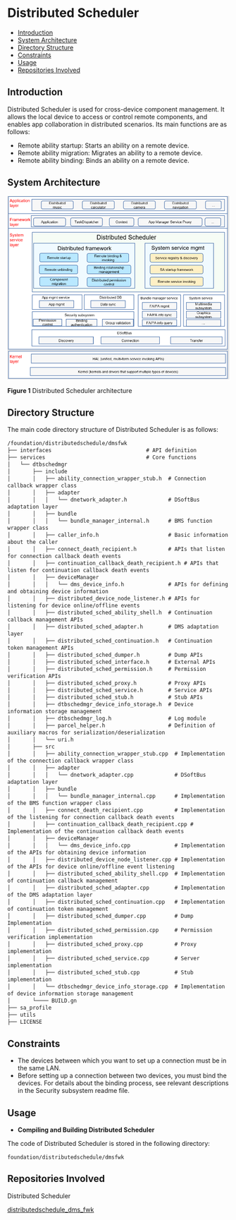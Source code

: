 # Distributed Scheduler<a name="EN-US_TOPIC_0000001162308327"></a>

-   [Introduction](#section11660541593)
-   [System Architecture](#section13587185873516)
-   [Directory Structure](#section161941989596)
-   [Constraints](#section119744591305)
-   [Usage](#section10729231131110)
-   [Repositories Involved](#section1371113476307)

## Introduction<a name="section11660541593"></a>

Distributed Scheduler is used for cross-device component management. It allows the local device to access or control remote components, and enables app collaboration in distributed scenarios. Its main functions are as follows:

-   Remote ability startup: Starts an ability on a remote device.
-   Remote ability migration: Migrates an ability to a remote device.
-   Remote ability binding: Binds an ability on a remote device.


## System Architecture<a name="section13587185873516"></a>

![](figures/dms-architecture.png)

**Figure 1** Distributed Scheduler architecture<a name="fig4460722185514"></a>

## Directory Structure<a name="section161941989596"></a>

The main code directory structure of Distributed Scheduler is as follows:

```
/foundation/distributedschedule/dmsfwk
├── interfaces                              # API definition
├── services                                # Core functions
│   └── dtbschedmgr
│       ├── include
│       │   ├── ability_connection_wrapper_stub.h  # Connection callback wrapper class
│       │   ├── adapter
│       │   │   └── dnetwork_adapter.h             # DSoftBus adaptation layer
│       │   ├── bundle
│       │   │   └── bundle_manager_internal.h      # BMS function wrapper class
│       │   ├── caller_info.h                      # Basic information about the caller
│       │   ├── connect_death_recipient.h          # APIs that listen for connection callback death events
│       │   ├── continuation_callback_death_recipient.h # APIs that listen for continuation callback death events
│       │   ├── deviceManager
│       │   │   └── dms_device_info.h              # APIs for defining and obtaining device information
│       │   ├── distributed_device_node_listener.h # APIs for listening for device online/offline events
│       │   ├── distributed_sched_ability_shell.h  # Continuation callback management APIs
│       │   ├── distributed_sched_adapter.h        # DMS adaptation layer
│       │   ├── distributed_sched_continuation.h   # Continuation token management APIs
│       │   ├── distributed_sched_dumper.h         # Dump APIs
│       │   ├── distributed_sched_interface.h      # External APIs
│       │   ├── distributed_sched_permission.h     # Permission verification APIs
│       │   ├── distributed_sched_proxy.h          # Proxy APIs
│       │   ├── distributed_sched_service.h        # Service APIs
│       │   ├── distributed_sched_stub.h           # Stub APIs
│       │   ├── dtbschedmgr_device_info_storage.h  # Device information storage management
│       │   ├── dtbschedmgr_log.h                  # Log module
│       │   ├── parcel_helper.h                    # Definition of auxiliary macros for serialization/deserialization
│       │   └── uri.h
│       ├── src
│       │   ├── ability_connection_wrapper_stub.cpp  # Implementation of the connection callback wrapper class
│       │   ├── adapter
│       │   │   └── dnetwork_adapter.cpp             # DSoftBus adaptation layer
│       │   ├── bundle
│       │   │   └── bundle_manager_internal.cpp      # Implementation of the BMS function wrapper class
│       │   ├── connect_death_recipient.cpp          # Implementation of the listening for connection callback death events
│       │   ├── continuation_callback_death_recipient.cpp # Implementation of the continuation callback death events
│       │   ├── deviceManager
│       │   │   └── dms_device_info.cpp              # Implementation of the APIs for obtaining device information
│       │   ├── distributed_device_node_listener.cpp # Implementation of the APIs for device online/offline event listening
│       │   ├── distributed_sched_ability_shell.cpp  # Implementation of continuation callback management
│       │   ├── distributed_sched_adapter.cpp        # Implementation of the DMS adaptation layer
│       │   ├── distributed_sched_continuation.cpp   # Implementation of continuation token management 
│       │   ├── distributed_sched_dumper.cpp         # Dump Implementation
│       │   ├── distributed_sched_permission.cpp     # Permission verification implementation
│       │   ├── distributed_sched_proxy.cpp          # Proxy implementation
│       │   ├── distributed_sched_service.cpp        # Server implementation
│       │   ├── distributed_sched_stub.cpp           # Stub implementation
│       │   └── dtbschedmgr_device_info_storage.cpp  # Implementation of device information storage management
│       └──── BUILD.gn
├── sa_profile
├── utils
├── LICENSE
```

## Constraints<a name="section119744591305"></a>

-   The devices between which you want to set up a connection must be in the same LAN.
-   Before setting up a connection between two devices, you must bind the devices. For details about the binding process, see relevant descriptions in the Security subsystem readme file.

## Usage<a name="section10729231131110"></a>

-   **Compiling and Building Distributed Scheduler**

The code of Distributed Scheduler is stored in the following directory:

```
foundation/distributedschedule/dmsfwk
```


## Repositories Involved<a name="section1371113476307"></a>

Distributed Scheduler

[distributedschedule\_dms\_fwk](https://https://gitee.com/openharmony/distributedschedule_dms_fwk)
